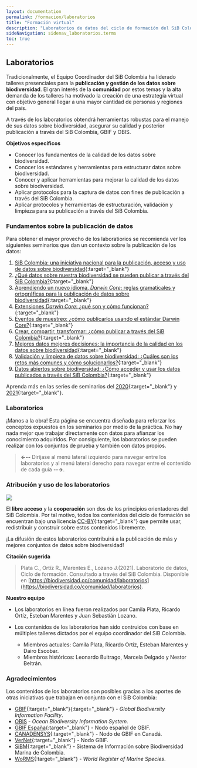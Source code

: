 ```yaml
---
layout: documentation
permalink: /formacion/laboratorios
title: "Formación virtual"
description: "Laboratorios de datos del ciclo de formación del SiB Colombia para la gestión y publicación de datos sobre biodiversidad."
sideNavigation: sidenav_laboratorios.terms
toc: true
---
```


## Laboratorios

Tradicionalmente, el Equipo Coordinador del SiB Colombia ha liderado talleres presenciales para la **publicación y gestión de los datos sobre biodiversidad**. El gran interés de la **comunidad** por estos temas y la alta demanda de los talleres ha motivado la creación de una estrategía virtual con objetivo general llegar a una mayor cantidad de personas y regiones del país.  

A través de los laboratorios obtendrá herramientas robustas para el manejo de sus datos sobre biodiversidad, asegurar su calidad y posterior publicación a través del SiB Colombia, GBIF y OBIS.

**Objetivos específicos**

* Conocer los fundamentos de la calidad de los datos sobre biodiversidad.
* Conocer los estándares y herramientas para estructurar datos sobre biodiversidad.
* Conocer y aplicar herramientas para mejorar la calidad de los datos sobre biodiversidad.
* Aplicar protocolos para la captura de datos con fines de publicación a través del SiB Colombia.
* Aplicar protocolos y herramientas de estructuración, validación y limpieza para su publicación a través del SiB Colombia.

### Fundamentos sobre la publicación de datos

Para obtener el mayor provecho de los laboratiorios se recomienda ver los siguientes seminarios que dan un contexto sobre la publicación de los datos:

1. [SiB Colombia: una iniciativa nacional para la publicación, acceso y uso de datos sobre biodiversidad](https://youtu.be/ImptmviMXgI){:target="_blank"}
2. [¿Qué datos sobre nuestra biodiversidad se pueden publicar a través del SiB Colombia?](https://youtu.be/_f4gGfIBN3U){:target="_blank"}
3. [Aprendiendo un nuevo idioma, *Darwin Core*: reglas gramaticales y ortográficas para la publicación de datos sobre biodiversidad](https://youtu.be/nYGu8KY_K6U){:target="_blank"}
4. [Extensiones *Darwin Core*: ¿qué son y cómo funcionan?](https://youtu.be/Gu7Z8irxW7k){:target="_blank"}
5. [Eventos de muestreo: ¿cómo publicarlos usando el estándar Darwin Core?](https://youtu.be/gC2WCfeuZxo){:target="_blank"}
6. [Crear, compartir, transformar: ¿cómo publicar a través del SiB Colombia?](https://youtu.be/Q83XpNQwyEc){:target="_blank"}
7. [Mejores datos mejores decisiones: la importancia de la calidad en los datos sobre biodiversidad](https://youtu.be/_JBbEjG1wAU){:target="_blank"}
8. [Validación y limpieza de datos sobre biodiversidad: ¿Cuáles son los retos más comunes y cómo solucionarlos?](https://youtu.be/M8AgoWnLkrg){:target="_blank"}
9. [Datos abiertos sobre biodiversidad: ¿Cómo acceder y usar los datos publicados a través del SiB Colombia?](https://www.youtube.com/watch?v=4x8ReO55d2s){:target="_blank"}

Aprenda más en las series de seminarios del [2020](https://www.youtube.com/playlist?list=PL_KzX3Rxxwb0ON-iZSZMI2fOF_xaSir8l){:target="_blank"} y [2021](https://www.youtube.com/playlist?list=PL_KzX3Rxxwb3MA55uX9105Y89QWAbMiKu){:target="_blank"}.


### Laboratorios

¡Manos a la obra! Esta página se encuentra diseñada para reforzar los conceptos expuestos en los seminarios por medio de la práctica. No hay nada mejor que trabajar directamente con datos para afianzar los conocimiento adquiridos. Por consiguiente, los laboratorios se pueden realizar con los conjuntos de prueba y también con datos propios.

>**←--** Diríjase al menú lateral izquierdo para navegar entre los laboratorios y al menú lateral derecho para navegar entre el contenido de cada guía **--→**.
>

### Atribución y uso de los laboratorios

![](https://licensebuttons.net/l/by/3.0/88x31.png)

El **libre acceso** y la **cooperación** son dos de los principios orientadores del SiB Colombia. Por tal motivo, todos los contenidos del ciclo de formación se encuentran bajo una licencia [CC-BY](https://creativecommons.org/licenses/by/4.0/){:target="_blank"} que permite usar, redistribuir y construir sobre estos contenidos libremente.

¡La difusión de estos laboratorios contribuirá a la publicación de más y mejores conjuntos de datos sobre biodiversidad!

**Citación sugerida**

> Plata C., Ortíz R., Marentes E., Lozano J.(2021). Laboratorio de datos, Ciclo de formación. Consultado a través del SiB Colombia. Disponible en [https://biodiversidad.co/comunidad/laboratorios](https://biodiversidad.co/comunidad/laboratorios).
>

**Nuestro equipo**
* Los laboratorios en línea fueron realizados por Camila Plata, Ricardo Ortíz, Esteban Marentes y Juan Sebastián Lozano.

* Los contenidos de los laboratorios han sido contruidos con base en múltiples talleres dictados por el equipo coordinador del SiB Colombia. 
  * Miembros actuales: Camila Plata, Ricardo Ortíz, Esteban Marentes y Dairo Escobar.
  * Miembros históricos: Leonardo Buitrago, Marcela Delgado y Nestor Beltrán.


### Agradecimientos

Los contenidos de los laboratorios son posibles gracias a los aportes de otras iniciativas que trabajan en conjunto con el SiB Colombia:

* [GBIF](https://www.gbif.org/es/){:target="_blank"}{:target="_blank"} - *Global Biodiversity Information Facility*.
* [OBIS](https://obis.org/) - *Ocean Biodiversity Information System*.
* [GBIF España](https://www.gbif.es/){:target="_blank"} - Nodo español de GBIF.
* [CANADENSYS](https://www.canadensys.net/){:target="_blank"} - Nodo de GBIF en Canadá.
* [VerNet](http://vertnet.org/){:target="_blank"} - Nodo GBIF.
* [SiBM](https://siam.invemar.org.co/sibm){:target="_blank"} - Sistema de Información sobre Biodiversidad Marina de Colombia.
* [WoRMS](http://marinespecies.org/){:target="_blank"} - *World Register of Marine Species*.
